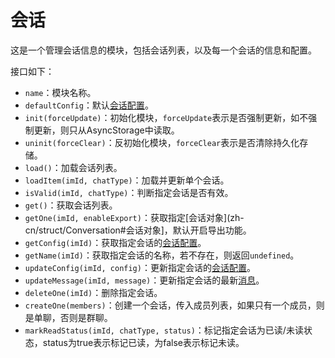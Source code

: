 # 会话

这是一个管理会话信息的模块，包括会话列表，以及每一个会话的信息和配置。

接口如下：

* `name`：模块名称。
* `defaultConfig`：默认[会话配置](zh-cn/struct/Conversation#会话配置)。
* `init(forceUpdate)`：初始化模块，`forceUpdate`表示是否强制更新，如不强制更新，则只从AsyncStorage中读取。
* `uninit(forceClear)`：反初始化模块，`forceClear`表示是否清除持久化存储。
* `load()`：加载会话列表。
* `loadItem(imId, chatType)`：加载并更新单个会话。
* `isValid(imId, chatType)`：判断指定会话是否有效。
* `get()`：获取会话列表。
* `getOne(imId, enableExport)`：获取指定[会话对象](zh-cn/struct/Conversation#会话对象]，默认开启导出功能。
* `getConfig(imId)`：获取指定会话的[会话配置](zh-cn/struct/Conversation#会话配置)。
* `getName(imId)`：获取指定会话的名称，若不存在，则返回`undefined`。
* `updateConfig(imId, config)`：更新指定会话的[会话配置](zh-cn/struct/Conversation#会话配置)。
* `updateMessage(imId, message)`：更新指定会话的最新[消息](zh-cn/struct/Conversation#消息)。
* `deleteOne(imId)`：删除指定会话。
* `createOne(members)`：创建一个会话，传入成员列表，如果只有一个成员，则是单聊，否则是群聊。
* `markReadStatus(imId, chatType, status)`：标记指定会话为已读/未读状态，status为true表示标记已读，为false表示标记未读。